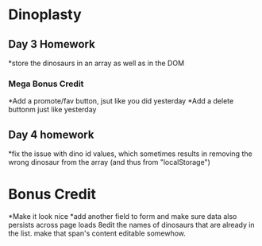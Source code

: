 # Dinoplasty

## Day 3 Homework

*store the dinosaurs in an array as well as in the DOM

### Mega Bonus Credit
*Add a promote/fav button, jsut like you did yesterday
*Add a delete buttonm just like yesterday

## Day 4 homework
*fix the issue with dino id values, which sometimes results in removing the wrong dinosaur from the array (and thus from "localStorage")

# Bonus Credit
*Make it look nice
*add another field to form and make sure data also persists across page loads
8edit the names of dinosaurs that are already in the list. make that span's content editable somewhow.

